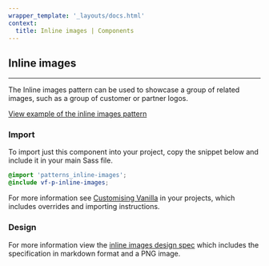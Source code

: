 ```yaml
---
wrapper_template: '_layouts/docs.html'
context:
  title: Inline images | Components
---
```


## Inline images

<hr>

The Inline images pattern can be used to showcase a group of related images, such as a group of customer or partner logos.

<a href="/docs/examples/patterns/inline-images/" class="js-example">
View example of the inline images pattern
</a>

### Import

To import just this component into your project, copy the snippet below and include it in your main Sass file.

```scss
@import 'patterns_inline-images';
@include vf-p-inline-images;
```

For more information see [Customising Vanilla](/docs/customising-vanilla/) in your projects, which includes overrides and importing instructions.

### Design

For more information view the [inline images design spec](https://github.com/ubuntudesign/vanilla-design/tree/master/Inline%20images) which includes the specification in markdown format and a PNG image.
